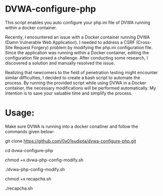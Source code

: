 # DVWA-configure-php

This script enables you auto configure your php.ini file of DVWA running within a docker container.

Recently, I encountered an issue with a Docker container running DVWA (Damn Vulnerable Web Application). I needed to address a CSRF (Cross-Site Request Forgery) problem by modifying the php.ini configuration file. Since the application was running within a Docker container, editing the configuration file posed a challenge. After conducting some research, I discovered a solution and manually resolved the issue.

Realizing that newcomers to the field of penetration testing might encounter similar difficulties, I decided to create a bash script to automate the process. By running the provided script while using DVWA in a Docker container, the necessary modifications will be performed automatically. My intention is to save your valuable time and simplify the process.

# Usage:

Make sure DVWA is running into a docker conatiner and follow the commands given below-

git clone https://github.com/0x01sudipta/dvwa-configure-php.git

cd dvwa-configure-php

chmod +x dvwa-php-config-modify.sh 

./dvwa-php-config-modify.sh 

chmod +x recapcha.sh

./recapcha.sh
